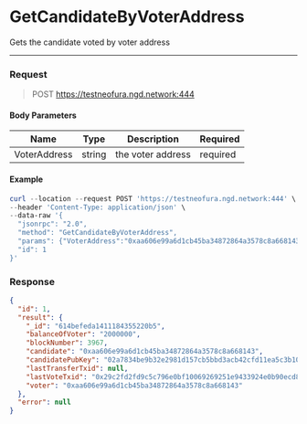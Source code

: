 # GetCandidateByVoterAddress

Gets the candidate voted by voter address
<hr>

### Request

> POST https://testneofura.ngd.network:444

#### Body Parameters

|    Name    | Type | Description | Required |
| ---------- | --- |    ------    | ----|
| VoterAddress    | string |  the voter address| required |


#### Example
```powershell
curl --location --request POST 'https://testneofura.ngd.network:444' \
--header 'Content-Type: application/json' \
--data-raw '{  
  "jsonrpc": "2.0",
  "method": "GetCandidateByVoterAddress",
  "params": {"VoterAddress":"0xaa606e99a6d1cb45ba34872864a3578c8a668143"},
  "id": 1
}'
```
### Response
```json
{
  "id": 1,
  "result": {
    "_id": "614befeda1411184355220b5",
    "balanceOfVoter": "2000000",
    "blockNumber": 3967,
    "candidate": "0xaa606e99a6d1cb45ba34872864a3578c8a668143",
    "candidatePubKey": "02a7834be9b32e2981d157cb5bbd3acb42cfd11ea5c3b10224d7a44e98c5910f1b",
    "lastTransferTxid": null,
    "lastVoteTxid": "0x29c2fd2fd9c5c796e0bf10069269251e9433924e0b90ecd86614fe583ff23c75",
    "voter": "0xaa606e99a6d1cb45ba34872864a3578c8a668143"
  },
  "error": null
}
```
